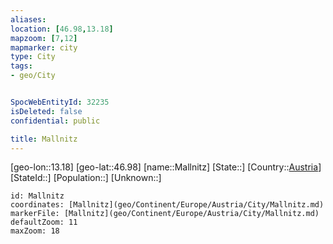 ```yaml
---
aliases: 
location: [46.98,13.18]
mapzoom: [7,12] 
mapmarker: city 
type: City
tags:
- geo/City


SpocWebEntityId: 32235
isDeleted: false
confidential: public

title: Mallnitz
---
```

[geo-lon::13.18]
[geo-lat::46.98]
[name::Mallnitz]
[State::]
[Country::[Austria](geo/Continent/Europe/Austria.md)]
[StateId::]
[Population::]
[Unknown::]


```leaflet
id: Mallnitz
coordinates: [Mallnitz](geo/Continent/Europe/Austria/City/Mallnitz.md)
markerFile: [Mallnitz](geo/Continent/Europe/Austria/City/Mallnitz.md)
defaultZoom: 11 
maxZoom: 18
```


